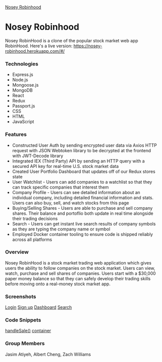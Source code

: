 [Nosey Robinhood](https://imgur.com/HvfdHoS)

# Nosey Robinhood

Nosey RobinHood is a clone of the popular stock market web app RobinHood. Here's a live version: https://nosey-robinhood.herokuapp.com/#/

### Technologies

 * Express.js
 * Node.js
 * Mongoose.js
 * MongoDB
 * React
 * Redux
 * Passport.js 
 * CSS
 * HTML
 * JavaScript
 
### Features

 * Constructed User Auth by sending encrypted user data via Axios HTTP request with JSON Webtoken library to be decrypted at the frontend with JWT-Decode library
 * Integrated IEX (Third Party) API by sending an HTTP query with a secured API key for real-time U.S. stock market data
 * Created User Portfolio Dashboard that updates off of our Redux stores state
 * User Watchlist - Users can add companies to a watchlist so that they can track specific companies that interest them
 * Company Profile - Users can see detailed information about an individual company, including detailed financial information and stats. Users can also buy, sell, and watch stocks from this page
 * Buying/Selling Shares - Users are able to purchase and sell company shares. Their balance and portoflio both update in real time alongside their trading decisions 
 * Search - Users can get instant live search results of company symbols as they are typing the company name or symbol 
 * Employed Docker container tooling to ensure code is shipped reliably across all platforms

### Overview

Nosey RobinHood is a stock market trading web application which gives users the ability to follow companies on the stock market. Users can view, watch, purchase and sell shares of companies. Users start with a $30,000 paper money balance so that they can safely develop their trading skills before moving onto a real-money stock market app.

### Screenshots

[Login](https://imgur.com/RDMV51w)
[Sign up](https://imgur.com/wWy3T4Y)
[Dashboard](https://imgur.com/14Eg36T)
[Search](https://imgur.com/fx6qxlM)

### Code Snippets

[handleSale()](https://imgur.com/qNCySDd)
[container](https://imgur.com/BNxnrbY)

### Group Members

Jasim Atiyeh, Albert Cheng, Zach Williams